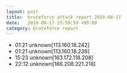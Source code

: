 ```yaml
---
layout: post
title:  bruteforce attack report 2018-08-17
date:   2018-08-17 23:59:59 +09:00
category: bruteforce report
---
```


* 01:21 unknown[113.160.18.242]
* 01:21 unknown[113.160.18.238]
* 15:23 unknown[163.172.118.208]
* 22:12 unknown[186.208.221.218]
